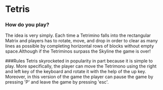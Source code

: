 # Tetris

### How do you play?

The idea is very simply. Each time a Tetrimino falls into the rectangular Matrix and players has to rotate, move, and drop in order to clear as many lines as possible by completing horizontal rows of blocks without empty space.Although if the Tetriminos surpass the Skyline the game is over!

###Rules
Tetris skyrocketed in popularity in part because it is simple to play. More specifically, the player can move the Tetrimono using the right and left key of the keyboard and rotate it with the help of the up key. Moreover, in this version of the game the player can pause the game by pressing 'P' and leave the game by pressing 'esc'.

